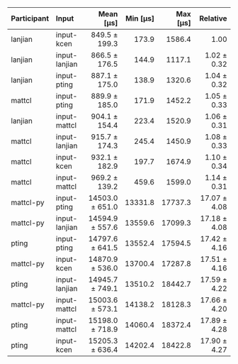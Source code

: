 | Participant | Input | Mean [µs] | Min [µs] | Max [µs] | Relative |
|:---|:---|---:|---:|---:|---:|
| lanjian | input-kcen | 849.5 ± 199.3 | 173.9 | 1586.4 | 1.00 |
| lanjian | input-lanjian | 866.5 ± 176.5 | 144.9 | 1117.1 | 1.02 ± 0.32 |
| lanjian | input-pting | 887.1 ± 175.0 | 138.9 | 1320.6 | 1.04 ± 0.32 |
| mattcl | input-pting | 889.9 ± 185.0 | 171.9 | 1452.2 | 1.05 ± 0.33 |
| lanjian | input-mattcl | 904.1 ± 154.4 | 223.4 | 1520.9 | 1.06 ± 0.31 |
| mattcl | input-lanjian | 915.7 ± 174.3 | 245.4 | 1450.9 | 1.08 ± 0.33 |
| mattcl | input-kcen | 932.1 ± 182.9 | 197.7 | 1674.9 | 1.10 ± 0.34 |
| mattcl | input-mattcl | 969.2 ± 139.2 | 459.6 | 1599.0 | 1.14 ± 0.31 |
| mattcl-py | input-pting | 14503.0 ± 651.0 | 13331.8 | 17737.3 | 17.07 ± 4.08 |
| mattcl-py | input-lanjian | 14594.9 ± 557.6 | 13559.6 | 17099.3 | 17.18 ± 4.08 |
| pting | input-pting | 14797.6 ± 641.5 | 13552.4 | 17594.5 | 17.42 ± 4.16 |
| mattcl-py | input-kcen | 14870.9 ± 536.0 | 13700.4 | 17287.8 | 17.51 ± 4.16 |
| pting | input-lanjian | 14945.7 ± 749.1 | 13510.2 | 18442.7 | 17.59 ± 4.22 |
| mattcl-py | input-mattcl | 15003.6 ± 573.1 | 14138.2 | 18128.3 | 17.66 ± 4.20 |
| pting | input-mattcl | 15198.0 ± 718.9 | 14060.4 | 18372.4 | 17.89 ± 4.28 |
| pting | input-kcen | 15205.3 ± 636.4 | 14202.4 | 18422.8 | 17.90 ± 4.27 |
